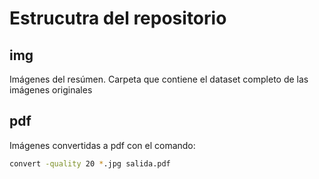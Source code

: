 # Estrucutra del repositorio
## img
Imágenes del resúmen. Carpeta que contiene el dataset completo de las imágenes originales
## pdf
Imágenes convertidas a pdf con el comando: 
```bash
convert -quality 20 *.jpg salida.pdf
```
